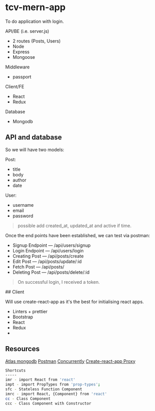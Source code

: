 # tcv-mern-app

To do application with login.

API/BE (i.e. server.js)

- 2 routes (Posts, Users)
- Node
- Express
- Mongoose

Middleware

- passport

Client/FE

- React
- Redux

Database

- Mongodb

## API and database

So we will have two models:

Post:

- title
- body
- author
- date

User:

- username
- email
- password

> possible add created_at, updated_at and active if time.

Once the end points have been established, we can test via postman:

- Signup Endpoint — /api/users/signup
- Login Endpoint — /api/users/login
- Creating Post — /api/posts/create
- Edit Post — /api/posts/update/:id
- Fetch Post — /api/posts/
- Deleting Post — /api/posts/delete/:id

> On successful login, I received a token.

## Client

Will use create-react-app as it's the best for initialising react apps.

- Linters + prettier
- Bootstrap
- React
- Redux
-

## Resources

[Atlas mongodb](https://docs.atlas.mongodb.com/getting-started/)
[Postman]()
[Concurrently](https://www.npmjs.com/package/concurrently)
[Create-react-app Proxy](https://create-react-app.dev/docs/proxying-api-requests-in-development)

```bash
Shortcuts
-----
imr - import React from 'react'
impt - import PropTypes from 'prop-types';
sfc - Stateless Function Component
imrc - import React, {Component} from 'react'
cc - Class Component
ccc - Class Component with Constructor
```
